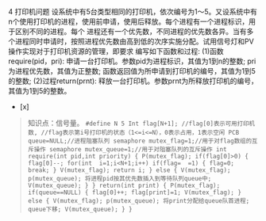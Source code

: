 4
打印机问题
设系统中有5台类型相同的打印机，依次编号为1～5。又设系统中有n个使用打印机的进程，使用前申请，使用后释放。每个进程有一个进程标识，用于区别不同的进程。每个
进程还有一个优先数，不同进程的优先数各异。当有多个进程同时申请时，按照进程优先数由高到低的次序实施分配。试用信号灯和PV操作实现对于打印机资源的管理，即要求
编写如下函数和过程:
(1)函数require(pid，pri): 申请一台打印机。参数pid为进程标识，其值为1到n的整数; pri为进程优先数，其值为正整数;
函数返回值为所申请到打印机的编号，其值为1到5的整数;
(2)过程return(prnt): 释放一台打印机。参数prnt为所释放打印机的编号，其值为1到5的整数。
- [x]  

> 知识点：信号量。
>     ```
>     #define N 5
>     Int flag[N+1]; //flag[0]表示可用打印机数,
>     //flag表示第i号打印机的状态（1<=i<=N），0表示占用，1表示空闲
>     PCB queue=NULL;//进程阻塞队列
>     semaphore mutex_flag=1;//用于对flag数组的互斥操作
>     semaphore mutex_queue=1;//用于对阻塞队列的互斥操作
>     int require(int pid,int priority)
>     {
>        P(mutex_flag);
>        if(flag[0]>0)
>        {
>            flag[0]--;
>            for(int  i=1;i<N+1;i++)
>                if(flag=  =1)
>                {
>                    flag=0;
>                    break;
>                }
>            V(mutex_flag);
>            return i;
>        }
>        else
>        {
>            V(mutex_flag);
>            p(mutex_queue);
>            将进程pid按其优先数插入到等待队列queue中;
>            V(mutex_queue);
>        }
>     }
>     return(int print)
>     {
>        P(mutex_flag);
>        if(queue==NULL)
>        {
>            flag[0]++;
>            flag[print]=1;
>            V(mutex_flag);
>        }
>        else
>        {
>            V(mutex_flag);
>            p(mutex_queue);
>            将print分配给queue队首进程;
>            queue下移;
>            V(mutex_queue);
>        }
>     }
>     ```
>     

